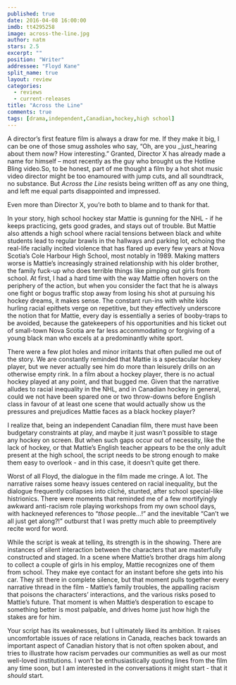 ```yaml
---
published: true
date: 2016-04-08 16:00:00
imdb: tt4295258
image: across-the-line.jpg
author: natm
stars: 2.5
excerpt: ""
position: "Writer"
addressee: "Floyd Kane"
split_name: true
layout: review
categories: 
  - reviews
  - current-releases
title: "Across the Line"
comments: true
tags: [drama,independent,Canadian,hockey,high school]
---
```

A director’s first feature film is always a draw for me. If they make it big, I can be one of those smug assholes who say, “Oh, are you _just_hearing about them now? How interesting.” Granted, Director X has already made a name for himself – most recently as the guy who brought us the Hotline Bling video.So, to be honest, part of me thought a film by a hot shot music video director might be too enamoured with jump cuts, and all soundtrack, no substance. But _Across the Line_ resists being written off as any one thing, and left me equal parts disappointed and impressed.

Even more than Director X, you’re both to blame and to thank for that.

In your story, high school hockey star Mattie is gunning for the NHL - if he keeps practicing, gets good grades, and stays out of trouble. But Mattie also attends a high school where racial tensions between black and white students lead to regular brawls in the hallways and parking lot, echoing the real-life racially incited violence that has flared up every few years at Nova Scotia’s Cole Harbour High School, most notably in 1989. Making matters worse is Mattie’s increasingly strained relationship with his older brother, the family fuck-up who does terrible things like pimping out girls from school. At first, I had a hard time with the way Mattie often hovers on the periphery of the action, but when you consider the fact that he is always one fight or bogus traffic stop away from losing his shot at pursuing his hockey dreams, it makes sense. The constant run-ins with white kids hurling racial epithets verge on repetitive, but they effectively underscore the notion that for Mattie, every day is essentially a series of booby-traps to be avoided, because the gatekeepers of his opportunities and his ticket out of small-town Nova Scotia are far less accommodating or forgiving of a young black man who excels at a predominantly white sport.

There were a few plot holes and minor irritants that often pulled me out of the story. We are constantly reminded that Mattie is a spectacular hockey player, but we never actually see him do more than leisurely drills on an otherwise empty rink. In a film about a hockey player, there is no actual hockey played at any point, and that bugged me. Given that the narrative alludes to racial inequality in the NHL, and in Canadian hockey in general, could we not have been spared one or two throw-downs before English class in favour of at least one scene that would actually show us the pressures and prejudices Mattie faces as a black hockey player?

I realize that, being an independent Canadian film, there must have been budgetary constraints at play, and maybe it just wasn’t possible to stage any hockey on screen. But when such gaps occur out of necessity, like the lack of hockey, or that Mattie’s English teacher appears to be the only adult present at the high school, the script needs to be strong enough to make them easy to overlook - and in this case, it doesn’t quite get there. 

Worst of all Floyd, the dialogue in the film made me cringe. A lot. The narrative raises some heavy issues centered on racial inequality, but the dialogue frequently collapses into cliché, stunted, after school special-like histrionics. There were moments that reminded me of a few mortifyingly awkward anti-racism role playing workshops from my own school days, with hackneyed references to “_those_ people…!” and the inevitable “Can’t we all just get along?!” outburst that I was pretty much able to preemptively recite word for word. 

While the script is weak at telling, its strength is in the showing. There are instances of silent interaction between the characters that are masterfully constructed and staged. In a scene where Mattie’s brother drags him along to collect a couple of girls in his employ, Mattie recognizes one of them from school. They make eye contact for an instant before she gets into his car. They sit there in complete silence, but that moment pulls together every narrative thread in the film - Mattie’s family troubles, the appalling racism that poisons the characters’ interactions, and the various risks posed to Mattie’s future. That moment is when Mattie’s desperation to escape to something better is most palpable, and drives home just how high the stakes are for him. 

Your script has its weaknesses, but I ultimately liked its ambition. It raises uncomfortable issues of race relations in Canada, reaches back towards an important aspect of Canadian history that is not often spoken about, and tries to illustrate how racism pervades our communities as well as our most well-loved institutions. I won’t be enthusiastically quoting lines from the film any time soon, but I am interested in the conversations it might start - that it _should_ start.
